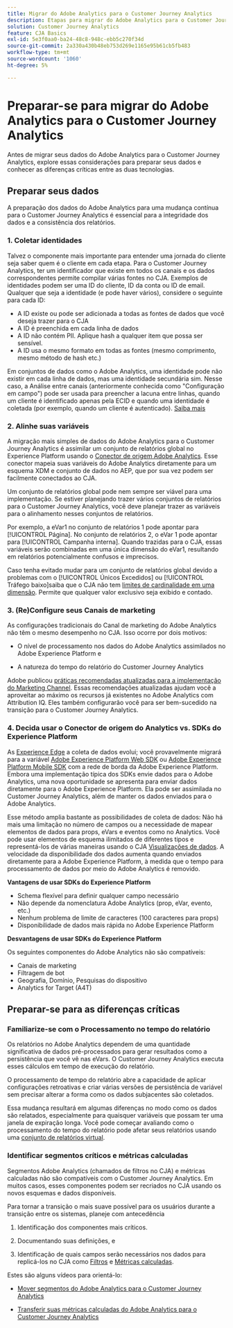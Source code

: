```yaml
---
title: Migrar do Adobe Analytics para o Customer Journey Analytics
description: Etapas para migrar do Adobe Analytics para o Customer Journey Analytics
solution: Customer Journey Analytics
feature: CJA Basics
exl-id: 5e3f0aa0-ba24-48c8-948c-ebb5c270f34d
source-git-commit: 2a330a430b48eb753d269e1165e95b61cb5fb483
workflow-type: tm+mt
source-wordcount: '1060'
ht-degree: 5%

---
```


# Preparar-se para migrar do Adobe Analytics para o Customer Journey Analytics

Antes de migrar seus dados do Adobe Analytics para o Customer Journey Analytics, explore essas considerações para preparar seus dados e conhecer as diferenças críticas entre as duas tecnologias.

## Preparar seus dados

A preparação dos dados do Adobe Analytics para uma mudança contínua para o Customer Journey Analytics é essencial para a integridade dos dados e a consistência dos relatórios.

### 1. Coletar identidades

Talvez o componente mais importante para entender uma jornada do cliente seja saber quem é o cliente em cada etapa. Para o Customer Journey Analytics, ter um identificador que existe em todos os canais e os dados correspondentes permite compilar várias fontes no CJA.
Exemplos de identidades podem ser uma ID do cliente, ID da conta ou ID de email. Qualquer que seja a identidade (e pode haver vários), considere o seguinte para cada ID:

* A ID existe ou pode ser adicionada a todas as fontes de dados que você deseja trazer para o CJA
* A ID é preenchida em cada linha de dados
* A ID não contém PII. Aplique hash a qualquer item que possa ser sensível.
* A ID usa o mesmo formato em todas as fontes (mesmo comprimento, mesmo método de hash etc.)

Em conjuntos de dados como o Adobe Analytics, uma identidade pode não existir em cada linha de dados, mas uma identidade secundária sim. Nesse caso, a Análise entre canais (anteriormente conhecida como &quot;Configuração em campo&quot;) pode ser usada para preencher a lacuna entre linhas, quando um cliente é identificado apenas pela ECID e quando uma identidade é coletada (por exemplo, quando um cliente é autenticado). [Saiba mais](https://experienceleague.adobe.com/docs/analytics-platform/using/cja-connections/cca/overview.html?lang=pt-BR)

### 2. Alinhe suas variáveis

A migração mais simples de dados do Adobe Analytics para o Customer Journey Analytics é assimilar um conjunto de relatórios global no Experience Platform usando o [Conector de origem Adobe Analytics](https://experienceleague.adobe.com/docs/experience-platform/sources/ui-tutorials/create/adobe-applications/analytics.html?lang=pt-BR). Esse conector mapeia suas variáveis do Adobe Analytics diretamente para um esquema XDM e conjunto de dados no AEP, que por sua vez podem ser facilmente conectados ao CJA.

Um conjunto de relatórios global pode nem sempre ser viável para uma implementação. Se estiver planejando trazer vários conjuntos de relatórios para o Customer Journey Analytics, você deve planejar trazer as variáveis para o alinhamento nesses conjuntos de relatórios.

Por exemplo, a eVar1 no conjunto de relatórios 1 pode apontar para [!UICONTROL Página]. No conjunto de relatórios 2, o eVar 1 pode apontar para [!UICONTROL Campanha interna]. Quando trazidas para o CJA, essas variáveis serão combinadas em uma única dimensão do eVar1, resultando em relatórios potencialmente confusos e imprecisos.

Caso tenha evitado mudar para um conjunto de relatórios global devido a problemas com o [!UICONTROL Únicos Excedidos] ou [!UICONTROL Tráfego baixo]saiba que o CJA não tem [limites de cardinalidade em uma dimensão](/help/components/dimensions/high-cardinality.md). Permite que qualquer valor exclusivo seja exibido e contado.

### 3. (Re)Configure seus Canais de marketing

As configurações tradicionais do Canal de marketing do Adobe Analytics não têm o mesmo desempenho no CJA. Isso ocorre por dois motivos:

* O nível de processamento nos dados do Adobe Analytics assimilados no Adobe Experience Platform e

* A natureza do tempo do relatório do Customer Journey Analytics

Adobe publicou [práticas recomendadas atualizadas para a implementação do Marketing Channel](https://experienceleague.adobe.com/docs/analytics/components/marketing-channels/mchannel-best-practices.html?lang=en). Essas recomendações atualizadas ajudam você a aproveitar ao máximo os recursos já existentes no Adobe Analytics com Attribution IQ. Eles também configurarão você para ser bem-sucedido na transição para o Customer Journey Analytics.

### 4. Decida usar o Conector de origem do Analytics vs. SDKs do Experience Platform

As [Experience Edge](https://experienceleague.adobe.com/docs/experience-platform/edge/home.html?lang=pt-BR) a coleta de dados evolui; você provavelmente migrará para a variável [Adobe Experience Platform Web SDK](https://experienceleague.adobe.com/docs/web-sdk.html?lang=en) ou [Adobe Experience Platform Mobile SDK](https://experienceleague.adobe.com/docs/mobile.html?lang=en) com a rede de borda da Adobe Experience Platform. Embora uma implementação típica dos SDKs envie dados para o Adobe Analytics, uma nova oportunidade se apresenta para enviar dados diretamente para o Adobe Experience Platform. Ela pode ser assimilada no Customer Journey Analytics, além de manter os dados enviados para o Adobe Analytics.

Esse método amplia bastante as possibilidades de coleta de dados: Não há mais uma limitação no número de campos ou a necessidade de mapear elementos de dados para props, eVars e eventos como no Analytics. Você pode usar elementos de esquema ilimitados de diferentes tipos e representá-los de várias maneiras usando o CJA [Visualizações de dados](/help/data-views/data-views.md). A velocidade da disponibilidade dos dados aumenta quando enviados diretamente para a Adobe Experience Platform, à medida que o tempo para processamento de dados por meio do Adobe Analytics é removido.

**Vantagens de usar SDKs do Experience Platform**

* Schema flexível para definir qualquer campo necessário
* Não depende da nomenclatura Adobe Analytics (prop, eVar, evento, etc.)
* Nenhum problema de limite de caracteres (100 caracteres para props)
* Disponibilidade de dados mais rápida no Adobe Experience Platform

**Desvantagens de usar SDKs do Experience Platform**

Os seguintes componentes do Adobe Analytics não são compatíveis:

* Canais de marketing
* Filtragem de bot
* Geografia, Domínio, Pesquisas do dispositivo
* Analytics for Target (A4T)

## Preparar-se para as diferenças críticas

### Familiarize-se com o Processamento no tempo do relatório

Os relatórios no Adobe Analytics dependem de uma quantidade significativa de dados pré-processados para gerar resultados como a persistência que você vê nas eVars. O Customer Journey Analytics executa esses cálculos em tempo de execução do relatório.

O processamento de tempo do relatório abre a capacidade de aplicar configurações retroativas e criar várias versões de persistência de variável sem precisar alterar a forma como os dados subjacentes são coletados.

Essa mudança resultará em algumas diferenças no modo como os dados são relatados, especialmente para quaisquer variáveis que possam ter uma janela de expiração longa. Você pode começar avaliando como o processamento do tempo do relatório pode afetar seus relatórios usando uma [conjunto de relatórios virtual](https://experienceleague.adobe.com/docs/analytics/components/virtual-report-suites/vrs-report-time-processing.html).

### Identificar segmentos críticos e métricas calculadas

Segmentos Adobe Analytics (chamados de filtros no CJA) e métricas calculadas não são compatíveis com o Customer Journey Analytics. Em muitos casos, esses componentes podem ser recriados no CJA usando os novos esquemas e dados disponíveis.

Para tornar a transição o mais suave possível para os usuários durante a transição entre os sistemas, planeje com antecedência

1. Identificação dos componentes mais críticos.

1. Documentando suas definições, e

1. Identificação de quais campos serão necessários nos dados para replicá-los no CJA como [Filtros](/help/components/filters/filters-overview.md) e [Métricas calculadas](/help/components/calc-metrics/calc-metr-overview.md).

Estes são alguns vídeos para orientá-lo:

* [Mover segmentos do Adobe Analytics para o Customer Journey Analytics](https://experienceleague.adobe.com/docs/customer-journey-analytics-learn/tutorials/moving-adobe-analytics-segments-to-customer-journey-analytics.html?lang=en)

* [Transferir suas métricas calculadas do Adobe Analytics para o Customer Journey Analytics](https://experienceleague.adobe.com/docs/customer-journey-analytics-learn/tutorials/moving-your-calculated-metrics-from-adobe-analytics-to-customer-journey-analytics.html?lang=en)
